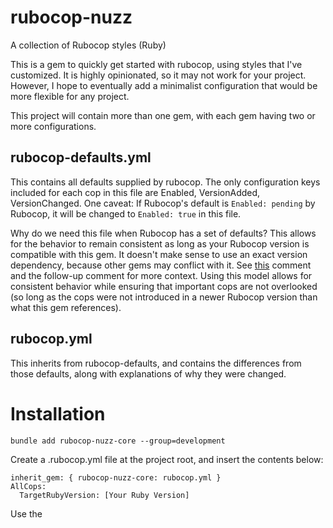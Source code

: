 # rubocop-nuzz
A collection of Rubocop styles (Ruby)

This is a gem to quickly get started with rubocop, using styles that I've customized.
It is highly opinionated, so it may not work for your project. However, I hope to eventually add a minimalist configuration that would be more flexible for any project.

This project will contain more than one gem, with each gem having two or more configurations. 

## rubocop-defaults.yml
This contains all defaults supplied by rubocop. The only configuration keys included for each cop in this file are Enabled, VersionAdded, VersionChanged. One caveat: If Rubocop's default is `Enabled: pending` by Rubocop, it will be changed to `Enabled: true` in this file.

Why do we need this file when Rubocop has a set of defaults? This allows for the behavior to remain consistent as long as your Rubocop version is compatible with this gem. It doesn't make sense to use an exact version dependency, because other gems may conflict with it. See [this](https://github.com/rails/rubocop-rails-omakase/issues/14#issuecomment-1879765824) comment and the follow-up comment for more context. Using this model allows for consistent behavior while ensuring that important cops are not overlooked (so long as the cops were not introduced in a newer Rubocop version than what this gem references).

## rubocop.yml
This inherits from rubocop-defaults, and contains the differences from those defaults, along with explanations of why they were changed. 

# Installation

`bundle add rubocop-nuzz-core --group=development`


Create a .rubocop.yml file at the project root, and insert the contents below:

```
inherit_gem: { rubocop-nuzz-core: rubocop.yml }
AllCops:
  TargetRubyVersion: [Your Ruby Version]
```

Use the 
